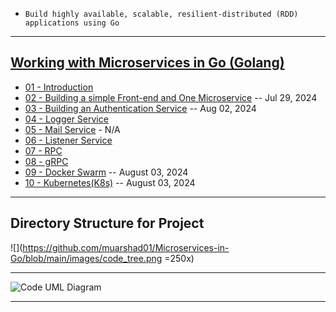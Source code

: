 * `Build highly available, scalable, resilient-distributed (RDD) applications using Go`

***

## [Working with Microservices in Go (Golang)](https://www.udemy.com/course/working-with-microservices-in-go/?couponCode=PPINTENTP3)
* [01 - Introduction](...)
* [02 - Building a simple Front-end and One Microservice](https://github.com/muarshad01/Golang_Microservices/tree/main/2_Frontend_and_One_Microservice) -- Jul 29, 2024
* [03 - Building an Authentication Service](https://github.com/muarshad01/Golang_Microservices/tree/main/3_Authentication_Service) -- Aug 02, 2024
* [04 - Logger Service](https://github.com/muarshad01/Golang_Microservices/tree/main/4_Logger_Service)
* [05 - Mail Service](https://github.com/muarshad01/Golang_Microservices/tree/main/5_Mail_Service) - N/A
* [06 - Listener Service](https://github.com/muarshad01/Golang_Microservices/tree/main/6_Listener_Service)
* [07 - RPC](https://github.com/muarshad01/Golang_Microservices/tree/main/7_RPC)
* [08 - gRPC](https://github.com/muarshad01/Golang_Microservices/tree/main/8_gRPC)
* [09 - Docker Swarm](https://github.com/muarshad01/Golang_Microservices/tree/main/9_Docker_Swarm) -- August 03, 2024
* [10 - Kubernetes(K8s)](https://github.com/muarshad01/Golang_Microservices/tree/main/10_Kubernetes) -- August 03, 2024

***

## Directory Structure for Project
<!--
![Code Tee Structure](https://github.com/muarshad01/Microservices-in-Go/blob/main/images/code_tree.png)
-->
![](https://github.com/muarshad01/Microservices-in-Go/blob/main/images/code_tree.png =250x)

***

![Code UML Diagram](https://github.com/muarshad01/Microservices-in-Go/blob/main/images/uml.png)

***
